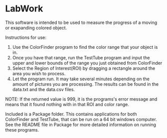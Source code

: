 # LabWork
This software is intended to be used to measure the progress of a moving or exapanding colored object.

Instructions for use:
1. Use the ColorFinder program to find the color range that your object is in. 
2. Once you have that range, run the TestTube program and input the upper and lower bounds of the range you just obtained from ColorFinder
3. Select the Region of Interest(ROI) by dragging a rectangle around the area you wish to process. 
4. Let the program run. It may take several minutes depending on the amount of pictures you are processing. The results can be found in the data.txt and the data.csv files.

NOTE: If the returned value is 999, it is the programs's error message and means that it found nothing with in that ROI and color range. 

Included is a Package folder. This contains applications for both ColorFinder and TestTube, that can be run on a 64 bit windows computer.
See the README file in Package for more detailed information on running these programs.